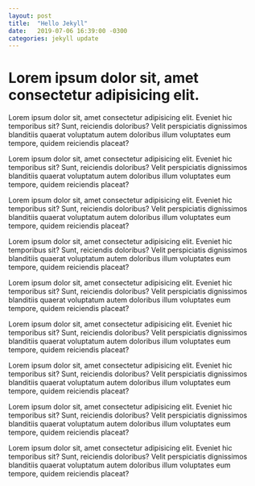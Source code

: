 ```yaml
---
layout: post
title:  "Hello Jekyll"
date:   2019-07-06 16:39:00 -0300
categories: jekyll update
---
```


# Lorem ipsum dolor sit, amet consectetur adipisicing elit. 

Lorem ipsum dolor sit, amet consectetur adipisicing elit. Eveniet hic temporibus sit? Sunt, reiciendis doloribus? Velit perspiciatis dignissimos blanditiis quaerat voluptatum autem doloribus illum voluptates eum tempore, quidem reiciendis placeat?

Lorem ipsum dolor sit, amet consectetur adipisicing elit. Eveniet hic temporibus sit? Sunt, reiciendis doloribus? Velit perspiciatis dignissimos blanditiis quaerat voluptatum autem doloribus illum voluptates eum tempore, quidem reiciendis placeat?

Lorem ipsum dolor sit, amet consectetur adipisicing elit. Eveniet hic temporibus sit? Sunt, reiciendis doloribus? Velit perspiciatis dignissimos blanditiis quaerat voluptatum autem doloribus illum voluptates eum tempore, quidem reiciendis placeat?

Lorem ipsum dolor sit, amet consectetur adipisicing elit. Eveniet hic temporibus sit? Sunt, reiciendis doloribus? Velit perspiciatis dignissimos blanditiis quaerat voluptatum autem doloribus illum voluptates eum tempore, quidem reiciendis placeat?

Lorem ipsum dolor sit, amet consectetur adipisicing elit. Eveniet hic temporibus sit? Sunt, reiciendis doloribus? Velit perspiciatis dignissimos blanditiis quaerat voluptatum autem doloribus illum voluptates eum tempore, quidem reiciendis placeat?

Lorem ipsum dolor sit, amet consectetur adipisicing elit. Eveniet hic temporibus sit? Sunt, reiciendis doloribus? Velit perspiciatis dignissimos blanditiis quaerat voluptatum autem doloribus illum voluptates eum tempore, quidem reiciendis placeat?

Lorem ipsum dolor sit, amet consectetur adipisicing elit. Eveniet hic temporibus sit? Sunt, reiciendis doloribus? Velit perspiciatis dignissimos blanditiis quaerat voluptatum autem doloribus illum voluptates eum tempore, quidem reiciendis placeat?

Lorem ipsum dolor sit, amet consectetur adipisicing elit. Eveniet hic temporibus sit? Sunt, reiciendis doloribus? Velit perspiciatis dignissimos blanditiis quaerat voluptatum autem doloribus illum voluptates eum tempore, quidem reiciendis placeat?

Lorem ipsum dolor sit, amet consectetur adipisicing elit. Eveniet hic temporibus sit? Sunt, reiciendis doloribus? Velit perspiciatis dignissimos blanditiis quaerat voluptatum autem doloribus illum voluptates eum tempore, quidem reiciendis placeat?

